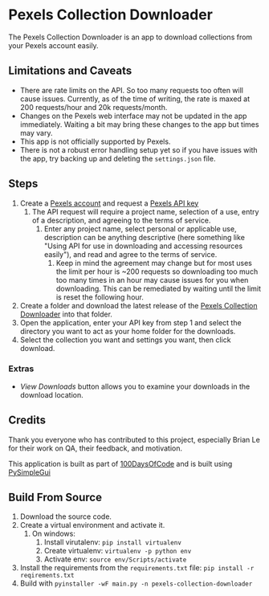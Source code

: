 # Pexels Collection Downloader

The Pexels Collection Downloader is an app to download collections from your Pexels account easily.

## Limitations and Caveats

* There are rate limits on the API. So too many requests too often will cause issues. Currently, as of the time of writing, the rate is maxed at 200 requests/hour and 20k requests/month.
* Changes on the Pexels web interface may not be updated in the app immediately. Waiting a bit may bring these changes to the app but times may vary.
* This app is not officially supported by Pexels.
* There is not a robust error handling setup yet so if you have issues with the app, try backing up and deleting the `settings.json` file.

## Steps

1. Create a [Pexels account](https://www.pexels.com/) and request a [Pexels API key](https://www.pexels.com/api/)
   1. The API request will require a project name, selection of a use, entry of a description, and agreeing to the terms of service.
      1. Enter any project name, select personal or applicable use, description can be anything descriptive (here something like "Using API for use in downloading and accessing resources easily"), and read and agree to the terms of service.
         1. Keep in mind the agreement may change but for most uses the limit per hour is ~200 requests so downloading too much too many times in an hour may cause issues for you when downloading. This can be remediated by waiting until the limit is reset the following hour.
2. Create a folder and download the latest release of the [Pexels Collection Downloader](https://github.com/thesamuraiwho/pexels-collection-downloader/releases) into that folder.
3. Open the application, enter your API key from step 1 and select the directory you want to act as your home folder for the downloads.
4. Select the collection you want and settings you want, then click download.

### Extras

* *View Downloads* button allows you to examine your downloads in the download location.

## Credits

Thank you everyone who has contributed to this project, especially Brian Le for their work on QA, their feedback, and motivation.

This application is built as part of [100DaysOfCode](https://www.100daysofcode.com/) and is built using [PySimpleGui](https://pysimplegui.readthedocs.io/en/latest/)

## Build From Source

1. Download the source code.
2. Create a virtual environment and activate it. 
   1. On windows:
      1. Install virutalenv: `pip install virtualenv`
      2. Create virtualenv: `virtualenv -p python env`
      3. Activate env: `source env/Scripts/activate`
3. Install the requirements from the `requirements.txt` file: `pip install -r reqirements.txt`
4. Build with `pyinstaller -wF main.py -n pexels-collection-downloader`
